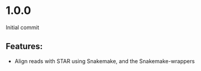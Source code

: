 # 1.0.0

Initial commit

## Features:

* Align reads with STAR using Snakemake, and the Snakemake-wrappers
